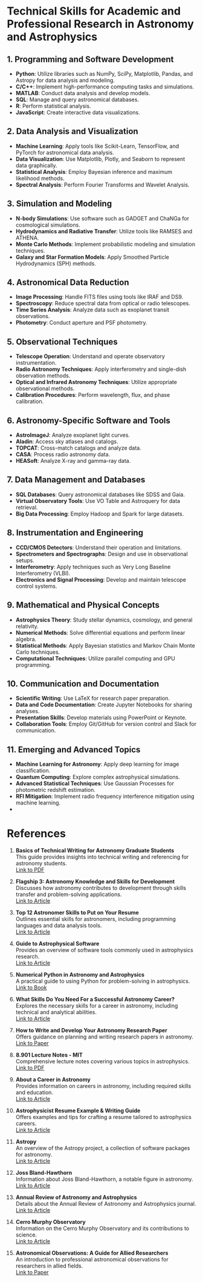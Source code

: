 # Technical Skills for Academic and Professional Research in Astronomy and Astrophysics

## 1. Programming and Software Development
- **Python**: Utilize libraries such as NumPy, SciPy, Matplotlib, Pandas, and Astropy for data analysis and modeling.
- **C/C++**: Implement high-performance computing tasks and simulations.
- **MATLAB**: Conduct data analysis and develop models.
- **SQL**: Manage and query astronomical databases.
- **R**: Perform statistical analysis.
- **JavaScript**: Create interactive data visualizations.

## 2. Data Analysis and Visualization
- **Machine Learning**: Apply tools like Scikit-Learn, TensorFlow, and PyTorch for astronomical data analysis.
- **Data Visualization**: Use Matplotlib, Plotly, and Seaborn to represent data graphically.
- **Statistical Analysis**: Employ Bayesian inference and maximum likelihood methods.
- **Spectral Analysis**: Perform Fourier Transforms and Wavelet Analysis.

## 3. Simulation and Modeling
- **N-body Simulations**: Use software such as GADGET and ChaNGa for cosmological simulations.
- **Hydrodynamics and Radiative Transfer**: Utilize tools like RAMSES and ATHENA.
- **Monte Carlo Methods**: Implement probabilistic modeling and simulation techniques.
- **Galaxy and Star Formation Models**: Apply Smoothed Particle Hydrodynamics (SPH) methods.

## 4. Astronomical Data Reduction
- **Image Processing**: Handle FITS files using tools like IRAF and DS9.
- **Spectroscopy**: Reduce spectral data from optical or radio telescopes.
- **Time Series Analysis**: Analyze data such as exoplanet transit observations.
- **Photometry**: Conduct aperture and PSF photometry.

## 5. Observational Techniques
- **Telescope Operation**: Understand and operate observatory instrumentation.
- **Radio Astronomy Techniques**: Apply interferometry and single-dish observation methods.
- **Optical and Infrared Astronomy Techniques**: Utilize appropriate observational methods.
- **Calibration Procedures**: Perform wavelength, flux, and phase calibration.

## 6. Astronomy-Specific Software and Tools
- **AstroImageJ**: Analyze exoplanet light curves.
- **Aladin**: Access sky atlases and catalogs.
- **TOPCAT**: Cross-match catalogs and analyze data.
- **CASA**: Process radio astronomy data.
- **HEASoft**: Analyze X-ray and gamma-ray data.

## 7. Data Management and Databases
- **SQL Databases**: Query astronomical databases like SDSS and Gaia.
- **Virtual Observatory Tools**: Use VO Table and Astroquery for data retrieval.
- **Big Data Processing**: Employ Hadoop and Spark for large datasets.

## 8. Instrumentation and Engineering
- **CCD/CMOS Detectors**: Understand their operation and limitations.
- **Spectrometers and Spectrographs**: Design and use in observational setups.
- **Interferometry**: Apply techniques such as Very Long Baseline Interferometry (VLBI).
- **Electronics and Signal Processing**: Develop and maintain telescope control systems.

## 9. Mathematical and Physical Concepts
- **Astrophysics Theory**: Study stellar dynamics, cosmology, and general relativity.
- **Numerical Methods**: Solve differential equations and perform linear algebra.
- **Statistical Methods**: Apply Bayesian statistics and Markov Chain Monte Carlo techniques.
- **Computational Techniques**: Utilize parallel computing and GPU programming.

## 10. Communication and Documentation
- **Scientific Writing**: Use LaTeX for research paper preparation.
- **Data and Code Documentation**: Create Jupyter Notebooks for sharing analyses.
- **Presentation Skills**: Develop materials using PowerPoint or Keynote.
- **Collaboration Tools**: Employ Git/GitHub for version control and Slack for communication.

## 11. Emerging and Advanced Topics
- **Machine Learning for Astronomy**: Apply deep learning for image classification.
- **Quantum Computing**: Explore complex astrophysical simulations.
- **Advanced Statistical Techniques**: Use Gaussian Processes for photometric redshift estimation.
- **RFI Mitigation**: Implement radio frequency interference mitigation using machine learning.
- 


# References

1. **Basics of Technical Writing for Astronomy Graduate Students**  
   This guide provides insights into technical writing and referencing for astronomy students.  
   [Link to PDF](https://cosmos2.phy.tufts.edu/~asajina/writing_guide.pdf)

2. **Flagship 3: Astronomy Knowledge and Skills for Development**  
   Discusses how astronomy contributes to development through skills transfer and problem-solving applications.  
   [Link to Article](https://www.astro4dev.org/flagship-themes/flagship-on-knowledge-and-skills-for-development/)

3. **Top 12 Astronomer Skills to Put on Your Resume**  
   Outlines essential skills for astronomers, including programming languages and data analysis tools.  
   [Link to Article](https://resumecat.com/career/astronomer/skills)

4. **Guide to Astrophysical Software**  
   Provides an overview of software tools commonly used in astrophysics research.  
   [Link to Article](https://astrobites.org/guides/guide-to-astrophysical-software/)

5. **Numerical Python in Astronomy and Astrophysics**  
   A practical guide to using Python for problem-solving in astrophysics.  
   [Link to Book](https://link.springer.com/book/10.1007/978-3-030-70347-9)

6. **What Skills Do You Need For a Successful Astronomy Career?**  
   Explores the necessary skills for a career in astronomy, including technical and analytical abilities.  
   [Link to Article](https://news.fit.edu/academics-research/skills-successful-astronomy-career/)

7. **How to Write and Develop Your Astronomy Research Paper**  
   Offers guidance on planning and writing research papers in astronomy.  
   [Link to Paper](https://arxiv.org/abs/2110.05503)

8. **8.901 Lecture Notes - MIT**  
   Comprehensive lecture notes covering various topics in astrophysics.  
   [Link to PDF](https://www.mit.edu/~iancross/8901_2019A/astrophysics_lecture_notes_2019_Crossfield.pdf)

9. **About a Career in Astronomy**  
   Provides information on careers in astronomy, including required skills and education.  
   [Link to Article](https://aas.org/careers/career-in-astronomy)

10. **Astrophysicist Resume Example & Writing Guide**  
    Offers examples and tips for crafting a resume tailored to astrophysics careers.  
    [Link to Article](https://climbtheladder.com/astrophysicist-resume/)

11. **Astropy**  
    An overview of the Astropy project, a collection of software packages for astronomy.  
    [Link to Article](https://en.wikipedia.org/wiki/Astropy)

12. **Joss Bland-Hawthorn**  
    Information about Joss Bland-Hawthorn, a notable figure in astronomy.  
    [Link to Article](https://en.wikipedia.org/wiki/Joss_Bland-Hawthorn)

13. **Annual Review of Astronomy and Astrophysics**  
    Details about the Annual Review of Astronomy and Astrophysics journal.  
    [Link to Article](https://en.wikipedia.org/wiki/Annual_Review_of_Astronomy_and_Astrophysics)

14. **Cerro Murphy Observatory**  
    Information on the Cerro Murphy Observatory and its contributions to science.  
    [Link to Article](https://en.wikipedia.org/wiki/Cerro_Murphy_Observatory)

15. **Astronomical Observations: A Guide for Allied Researchers**  
    An introduction to professional astronomical observations for researchers in allied fields.  
    [Link to Paper](https://arxiv.org/abs/1812.07963)

